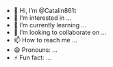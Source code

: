 - 👋 Hi, I’m @Catalin861t
- 👀 I’m interested in ...
- 🌱 I’m currently learning ...
- 💞️ I’m looking to collaborate on ...
- 📫 How to reach me ...
- 😄 Pronouns: ...
- ⚡ Fun fact: ...

<!---
Catalin861t/Catalin861t is a ✨ special ✨ repository because its `README.md` (this file) appears on your GitHub profile.
You can click the Preview link to take a look at your changes.
--->
